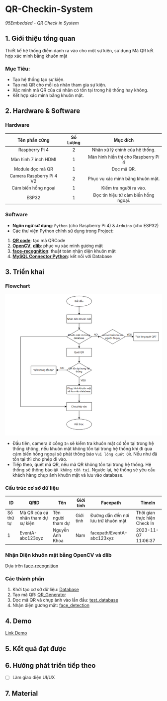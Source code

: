 # QR-Checkin-System

*95Embedded - QR Check in System*
## 1. Giới thiệu tổng quan

Thiết kế hệ thống điểm danh ra vào cho một sự kiện, sử dụng Mã QR kết hợp xác minh bằng khuôn mặt

### Mục Tiêu:

- Tạo hệ thống tạo sự kiện.
- Tạo mã QR cho mỗi cá nhân tham gia sự kiện.
- Xác minh mã QR của cá nhân có tồn tại trong hệ thống hay không. 
- Kết hợp xác minh bằng khuôn mặt.

## 2. Hardware & Software
### Hardware 
|Tên phần cứng|Số Lượng|Mục đích|
|:---:|:---:|:---:|
|Raspberry Pi 4|2|Nhân xử lý chính của hệ thống.|
|Màn hình 7 inch HDMI|1|Màn hình hiển thị cho Raspberry Pi 4|
|Module đọc mã QR|1|Đọc mã QR.|
|Camera Raspberry Pi 4 V2|2|Phục vụ xác minh bằng khuôn mặt.|
|Cảm biến hồng ngoại|1|Kiểm tra người ra vào.|
|ESP32|1|Đọc tín hiệu từ cảm biến hồng ngoại.|

### Software 
- **Ngôn ngữ sử dụng**: `Python` (cho Raspberry Pi 4) & `Arduino` (cho ESP32)
- Các thư viện Python chính sử dụng trong Project: 
1. [**QR code**](https://pypi.org/project/qrcode/): tạo mã QRCode
2. [**OpenCV**](https://pypi.org/project/opencv-python/), [**dlib**](https://pypi.org/project/dlib/): phục vụ xác minh gương mặt
3. [**face-recognition**](https://github.com/ageitgey/face_recognition): thuật toán nhận diện khuôn mặt
4. [**MySQL Connector Python**](https://pypi.org/project/mysql-connector-python/): kết nối với Database

## 3. Triển khai
### Flowchart

![Flowchart](https://github.com/nakhoa1010/QR-Checkin-System/blob/main/pic/flowchart.png?raw=true)

- Đầu tiên, camera ở cổng `In` sẽ kiểm tra khuôn mặt có tồn tại trong hệ thống không, nếu khuôn mặt không tồn tại trong hệ thống khi đi qua cảm biến hồng ngoại sẽ phát thông báo `Vui lòng quét QR`. Nếu như đã tồn tại thì cho phép đi vào.
- Tiếp theo, quét mã QR, nếu mã QR không tồn tại trong hệ thống. Hệ thống sẽ thông báo `QR không tồn tại`. Ngược lại, hệ thống sẽ yêu cầu khách hàng chụp ảnh khuôn mặt và lưu vào database.

### Cấu trúc cơ sở dữ liệu
|ID|QRID|Tên|Giới tính|Facepath|TimeIn|
|---|---|---|---|---|---|
|Số thứ tự|Mã QR của cá nhân tham dự sự kiện|Tên người tham dự|Giới tính|Đường dẫn đến nơi lưu trữ khuôn mặt|Thời gian thực hiện Check In|
|1|EventA-abc123xyz|Nguyễn Anh Khoa|Nam|facepath/EventA-abc123xyz|2023-11-07 11:06:37|
### Nhận Diện khuôn mặt bằng OpenCV và dlib

Dựa trên [face-recognition](https://github.com/ageitgey/face_recognition)

### Các thành phần 
1. Khởi tạo cơ sở dữ liệu: [Database](https://github.com/nakhoa1010/QR-Checkin-System/blob/main/main/yourtablename.sql)
2. Tạo mã QR: [QR_Generator](https://github.com/nakhoa1010/QR-Checkin-System/blob/main/main/QR_Generator.py)
3. Đọc mã QR và chụp ảnh vào lần đầu: [test_database](https://github.com/nakhoa1010/QR-Checkin-System/blob/main/main/test_database.py)
4. Nhận diện gương mặt: [face_detection](https://github.com/nakhoa1010/QR-Checkin-System/blob/main/main/face_detection.py)

## 4. Demo
[Link Demo](https://youtube.com/)
## 5. Kết quả đạt được

## 6. Hướng phát triển tiếp theo
- [ ] Làm giao diện UI/UX

## 7. Material 

